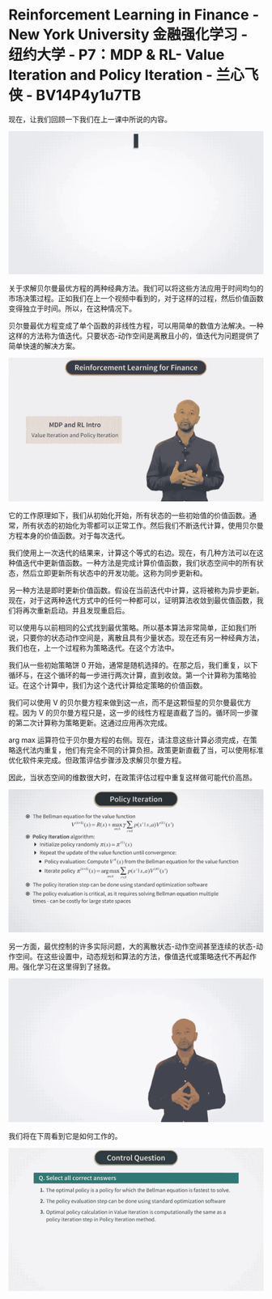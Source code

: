 # Reinforcement Learning in Finance - New York University 金融强化学习 - 纽约大学 - P7：MDP & RL- Value Iteration and Policy Iteration - 兰心飞侠 - BV14P4y1u7TB

现在，让我们回顾一下我们在上一课中所说的内容。

![](img/0e04127b649abf121314e4b9f113a365_1.png)

关于求解贝尔曼最优方程的两种经典方法。我们可以将这些方法应用于时间均匀的市场决策过程。正如我们在上一个视频中看到的，对于这样的过程，然后价值函数变得独立于时间。所以，在这种情况下。

贝尔曼最优方程变成了单个函数的非线性方程，可以用简单的数值方法解决。一种这样的方法称为值迭代。只要状态-动作空间是离散且小的，值迭代为问题提供了简单快速的解决方案。



![](img/0e04127b649abf121314e4b9f113a365_3.png)

它的工作原理如下，我们从初始化开始，所有状态的一些初始值的价值函数。通常，所有状态的初始化为零都可以正常工作。然后我们不断迭代计算，使用贝尔曼方程本身的价值函数。对于每次迭代。

我们使用上一次迭代的结果来，计算这个等式的右边。现在，有几种方法可以在这种值迭代中更新值函数。一种方法是完成计算价值函数，我们状态空间中的所有状态，然后立即更新所有状态中的开发功能。这称为同步更新和。

另一种方法是即时更新价值函数。假设在当前迭代中计算，这将被称为异步更新。现在，对于这两种迭代方式中的任何一种都可以，证明算法收敛到最优值函数，我们将再次重新启动。并且发现重启后。

可以使用与以前相同的公式找到最优策略。所以基本算法非常简单，正如我们所说，只要你的状态动作空间是，离散且具有少量状态。现在还有另一种经典方法，我们也在，上一个过程称为策略迭代。在这个方法中。

我们从一些初始策略饼 0 开始，通常是随机选择的。在那之后，我们重复，以下循环与，在这个循环的每一步进行两次计算，直到收敛。第一个计算称为策略验证。在这个计算中，我们为这个迭代计算给定策略的价值函数。

我们可以使用 V 的贝尔曼方程来做到这一点，而不是这颗恒星的贝尔曼最优方程。因为 V 的贝尔曼方程只是，这一步的线性方程是直截了当的。循环同一步骤的第二次计算称为策略更新。这通过应用再次完成。

arg max 运算符位于贝尔曼方程的右侧。现在，请注意这些计算必须完成，在策略迭代法内重复，他们有完全不同的计算负担。政策更新直截了当，可以使用标准优化软件来完成。但政策评估步骤涉及求解贝尔曼方程。

因此，当状态空间的维数很大时，在政策评估过程中重复这样做可能代价高昂。

![](img/0e04127b649abf121314e4b9f113a365_5.png)

另一方面，最优控制的许多实际问题，大的离散状态-动作空间甚至连续的状态-动作空间。在这些设置中，动态规划和算法的方法，像值迭代或策略迭代不再起作用。强化学习在这里得到了拯救。



![](img/0e04127b649abf121314e4b9f113a365_7.png)

我们将在下周看到它是如何工作的。

![](img/0e04127b649abf121314e4b9f113a365_9.png)